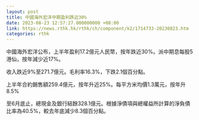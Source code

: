 ```yaml
---
layout: post
title: 中國海外宏洋中期盈利跌近30%
date: 2023-08-23 12:57:27.000000000 +08:00
link: https://news.rthk.hk/rthk/ch/component/k2/1714733-20230823.htm
categories: rthk
---
```


中國海外宏洋公布，上半年盈利17.2億元人民幣，按年跌近30%。派中期息每股5港仙，按年減少近17%。

收入跌近9%至271.7億元。毛利率16.3%，下跌2.1個百分點。

上半年合約銷售額259.4億元，按年升近25%。每平方米均價1.3萬元，按年升8.5%

至6月底止，總現金及銀行結餘328.1億元。根據淨債項與總權益所計算的淨負債比率為40.5%，較去年底減少8.3個百分點。
